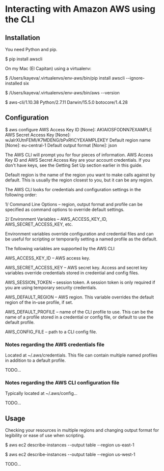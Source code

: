 
# Interacting with Amazon AWS using the CLI

## Installation

You need Python and pip.

$ pip install awscli

On my Mac (El Capitan) using a virtualenv:

$ /Users/kayeva/.virtualenvs/env-aws/bin/pip install awscli --ignore-installed six

$ /Users/kayeva/.virtualenvs/env-aws/bin/aws --version

$ aws-cli/1.10.38 Python/2.7.11 Darwin/15.5.0 botocore/1.4.28


## Configuration

$ aws configure
AWS Access Key ID [None]: AKIAIOSFODNN7EXAMPLE
AWS Secret Access Key [None]: wJalrXUtnFEMI/K7MDENG/bPxRfiCYEXAMPLEKEY
Default region name [None]: eu-central-1
Default output format [None]: json

The AWS CLI will prompt you for four pieces of information. AWS Access Key ID and AWS Secret Access Key are your account credentials. If you don't have keys, see the Getting Set Up section earlier in this guide.

Default region is the name of the region you want to make calls against by default. This is usually the region closest to you, but it can be any region.

The AWS CLI looks for credentials and configuration settings in the following order:

1/ Command Line Options – region, output format and profile can be specified as command options to override default settings.

2/ Environment Variables – AWS_ACCESS_KEY_ID, AWS_SECRET_ACCESS_KEY, etc.

Environment variables override configuration and credential files and can be useful for scripting or temporarily setting a named profile as the default.

The following variables are supported by the AWS CLI

AWS_ACCESS_KEY_ID – AWS access key.

AWS_SECRET_ACCESS_KEY – AWS secret key. Access and secret key variables override credentials stored in credential and config files.

AWS_SESSION_TOKEN – session token. A session token is only required if you are using temporary security credentials.

AWS_DEFAULT_REGION – AWS region. This variable overrides the default region of the in-use profile, if set.

AWS_DEFAULT_PROFILE – name of the CLI profile to use. This can be the name of a profile stored in a credential or config file, or default to use the default profile.

AWS_CONFIG_FILE – path to a CLI config file.

### Notes regarding the AWS credentials file

Located at ~/.aws/credentials. This file can contain multiple named profiles in addition to a default profile.

TODO...

### Notes regarding the AWS CLI configuration file

Typically located at ~/.aws/config...

TODO...


## Usage

Checking your resources in multiple regions and changing output format 
for legibility or ease of use when scripting. 

$ aws ec2 describe-instances --output table --region us-east-1

$ aws ec2 describe-instances --output table --region us-west-1

TODO...

